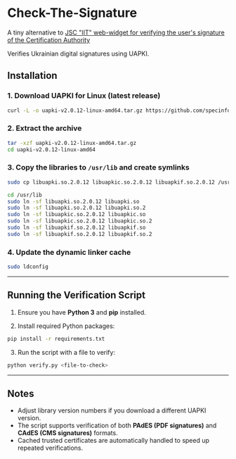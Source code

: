 # Check-The-Signature
A tiny alternative to [JSC "IIT" web-widget for verifying the user's signature of the Certification Authority](https://id.gov.ua/verify-widget/v20240221/?address=https://id.gov.ua)

Verifies Ukrainian digital signatures using UAPKI.


## Installation

### 1. Download UAPKI for Linux (latest release)

```sh
curl -L -o uapki-v2.0.12-linux-amd64.tar.gz https://github.com/specinfo-ua/UAPKI/releases/download/v2.0.12/uapki-v2.0.12-linux-amd64.tar.gz
```

### 2. Extract the archive

```sh
tar -xzf uapki-v2.0.12-linux-amd64.tar.gz
cd uapki-v2.0.12-linux-amd64
```

### 3. Copy the libraries to `/usr/lib` and create symlinks

```sh
sudo cp libuapki.so.2.0.12 libuapkic.so.2.0.12 libuapkif.so.2.0.12 /usr/lib/

cd /usr/lib
sudo ln -sf libuapki.so.2.0.12 libuapki.so
sudo ln -sf libuapki.so.2.0.12 libuapki.so.2
sudo ln -sf libuapkic.so.2.0.12 libuapkic.so
sudo ln -sf libuapkic.so.2.0.12 libuapkic.so.2
sudo ln -sf libuapkif.so.2.0.12 libuapkif.so
sudo ln -sf libuapkif.so.2.0.12 libuapkif.so.2
```

### 4. Update the dynamic linker cache

```sh
sudo ldconfig
```

---

## Running the Verification Script

1. Ensure you have **Python 3** and **pip** installed.

2. Install required Python packages:

```sh
pip install -r requirements.txt
```

3. Run the script with a file to verify:

```sh
python verify.py <file-to-check>
```

---

## Notes

* Adjust library version numbers if you download a different UAPKI version.
* The script supports verification of both **PAdES (PDF signatures)** and **CAdES (CMS signatures)** formats.
* Cached trusted certificates are automatically handled to speed up repeated verifications.
